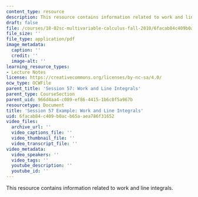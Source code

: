 ```yaml
---
content_type: resource
description: This resource contains information related to work and line integrals.
draft: false
file: /courses/18-02sc-multivariable-calculus-fall-2010/6facab84c409b0acb65aaea786f31652_MIT18_02SC_notes_27.pdf
file_size: ''
file_type: application/pdf
image_metadata:
  caption: ''
  credit: ''
  image-alt: ''
learning_resource_types:
- Lecture Notes
license: https://creativecommons.org/licenses/by-nc-sa/4.0/
ocw_type: OCWFile
parent_title: 'Session 57: Work and Line Integrals'
parent_type: CourseSection
parent_uid: 966d4aa4-c089-ef86-4415-1b6c0f5a967b
resourcetype: Document
title: 'Session 57 Example: Work and Line Integrals'
uid: 6facab84-c409-b0ac-b65a-aea786f31652
video_files:
  archive_url: ''
  video_captions_file: ''
  video_thumbnail_file: ''
  video_transcript_file: ''
video_metadata:
  video_speakers: ''
  video_tags: ''
  youtube_description: ''
  youtube_id: ''
---
```

This resource contains information related to work and line integrals.